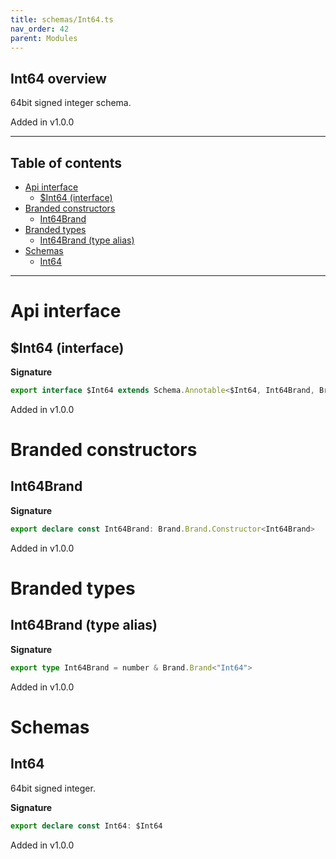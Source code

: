 ```yaml
---
title: schemas/Int64.ts
nav_order: 42
parent: Modules
---
```


## Int64 overview

64bit signed integer schema.

Added in v1.0.0

---

<h2 class="text-delta">Table of contents</h2>

- [Api interface](#api-interface)
  - [$Int64 (interface)](#int64-interface)
- [Branded constructors](#branded-constructors)
  - [Int64Brand](#int64brand)
- [Branded types](#branded-types)
  - [Int64Brand (type alias)](#int64brand-type-alias)
- [Schemas](#schemas)
  - [Int64](#int64)

---

# Api interface

## $Int64 (interface)

**Signature**

```ts
export interface $Int64 extends Schema.Annotable<$Int64, Int64Brand, Brand.Brand.Unbranded<Int64Brand>, never> {}
```

Added in v1.0.0

# Branded constructors

## Int64Brand

**Signature**

```ts
export declare const Int64Brand: Brand.Brand.Constructor<Int64Brand>
```

Added in v1.0.0

# Branded types

## Int64Brand (type alias)

**Signature**

```ts
export type Int64Brand = number & Brand.Brand<"Int64">
```

Added in v1.0.0

# Schemas

## Int64

64bit signed integer.

**Signature**

```ts
export declare const Int64: $Int64
```

Added in v1.0.0
